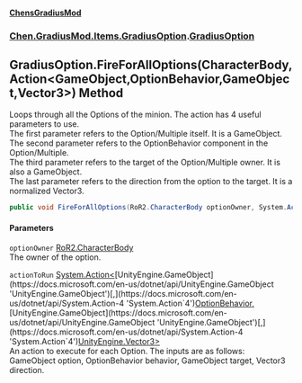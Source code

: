 
#### [ChensGradiusMod](index 'index')

### [Chen.GradiusMod.Items.GradiusOption](mfb9nYomeqOwYy2EkL_v0Q 'Chen.GradiusMod.Items.GradiusOption').[GradiusOption](Vui7fzQ6K+_c8O4kYLP8Wg 'Chen.GradiusMod.Items.GradiusOption.GradiusOption')

## GradiusOption.FireForAllOptions(CharacterBody, Action&lt;GameObject,OptionBehavior,GameObject,Vector3&gt;) Method
Loops through all the Options of the minion. The action has 4 useful parameters to use.  
The first parameter refers to the Option/Multiple itself. It is a GameObject.  
The second parameter refers to the OptionBehavior component in the Option/Multiple.  
The third parameter refers to the target of the Option/Multiple owner. It is also a GameObject.  
The last parameter refers to the direction from the option to the target. It is a normalized Vector3.  
```csharp
public void FireForAllOptions(RoR2.CharacterBody optionOwner, System.Action<UnityEngine.GameObject,Chen.GradiusMod.Items.GradiusOption.Components.OptionBehavior,UnityEngine.GameObject,UnityEngine.Vector3> actionToRun);
```

#### Parameters
<a name='Chen_GradiusMod_Items_GradiusOption_GradiusOption_FireForAllOptions(RoR2_CharacterBody_System_Action_UnityEngine_GameObject_Chen_GradiusMod_Items_GradiusOption_Components_OptionBehavior_UnityEngine_GameObject_UnityEngine_Vector3_)_optionOwner'></a>
`optionOwner` [RoR2.CharacterBody](https://docs.microsoft.com/en-us/dotnet/api/RoR2.CharacterBody 'RoR2.CharacterBody')  
The owner of the option.
  
<a name='Chen_GradiusMod_Items_GradiusOption_GradiusOption_FireForAllOptions(RoR2_CharacterBody_System_Action_UnityEngine_GameObject_Chen_GradiusMod_Items_GradiusOption_Components_OptionBehavior_UnityEngine_GameObject_UnityEngine_Vector3_)_actionToRun'></a>
`actionToRun` [System.Action&lt;](https://docs.microsoft.com/en-us/dotnet/api/System.Action-4 'System.Action`4')[UnityEngine.GameObject](https://docs.microsoft.com/en-us/dotnet/api/UnityEngine.GameObject 'UnityEngine.GameObject')[,](https://docs.microsoft.com/en-us/dotnet/api/System.Action-4 'System.Action`4')[OptionBehavior](cwz_G2wxzba4Id7zOi0Rig 'Chen.GradiusMod.Items.GradiusOption.Components.OptionBehavior')[,](https://docs.microsoft.com/en-us/dotnet/api/System.Action-4 'System.Action`4')[UnityEngine.GameObject](https://docs.microsoft.com/en-us/dotnet/api/UnityEngine.GameObject 'UnityEngine.GameObject')[,](https://docs.microsoft.com/en-us/dotnet/api/System.Action-4 'System.Action`4')[UnityEngine.Vector3](https://docs.microsoft.com/en-us/dotnet/api/UnityEngine.Vector3 'UnityEngine.Vector3')[&gt;](https://docs.microsoft.com/en-us/dotnet/api/System.Action-4 'System.Action`4')  
An action to execute for each Option. The inputs are as follows:  
            GameObject option, OptionBehavior behavior, GameObject target, Vector3 direction.
  
